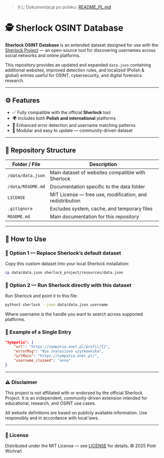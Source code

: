 > 🇵🇱 Dokumentacja po polsku: [README_PL.md](README_PL.md)

# 🕵️ Sherlock OSINT Database

**Sherlock OSINT Database** is an extended dataset designed for use with the [Sherlock Project](https://github.com/sherlock-project/sherlock) — an open-source tool for discovering usernames across social networks and online platforms.

This repository provides an updated and expanded `data.json` containing additional websites, improved detection rules, and localized (Polish & global) entries useful for OSINT, cybersecurity, and digital forensics research.

---

## ⚙️ Features

- ✅ Fully compatible with the official **Sherlock** tool  
- 🌍 Includes both **Polish and international** platforms  
- 🔎 Enhanced error detection and username matching patterns  
- 🧩 Modular and easy to update — community-driven dataset  

---

## 📁 Repository Structure

| Folder / File | Description |
|----------------|-------------|
| `/data/data.json` | Main dataset of websites compatible with Sherlock |
| `/data/README.md` | Documentation specific to the data folder |
| `LICENSE` | MIT License — free use, modification, and redistribution |
| `.gitignore` | Excludes system, cache, and temporary files |
| `README.md` | Main documentation for this repository |

---

## 🚀 How to Use

### 🔹 Option 1 — Replace Sherlock’s default dataset
Copy this custom dataset into your local Sherlock installation:
```bash
cp data/data.json sherlock_project/resources/data.json
```
### 🔹 Option 2 — Run Sherlock directly with this dataset
Run Sherlock and point it to this file:
```bash
python3 sherlock --json data/data.json username
```
Where username is the handle you want to search across supported platforms.
### 🧩 Example of a Single Entry
```json
"Sympatia": {
    "url": "https://sympatia.onet.pl/profil/{}",
    "errorMsg": "Nie znaleziono użytkownika",
    "urlMain": "https://sympatia.onet.pl/",
    "username_claimed": "anna"
}
```
***
### ⚠️ Disclaimer
This project is not affiliated with or endorsed by the official Sherlock Project.
It is an independent, community-driven extension intended for educational, research, and OSINT use cases.

All website definitions are based on publicly available information.
Use responsibly and in accordance with local laws.
***
### 🪪 License
Distributed under the MIT License — see [LICENSE](LICENSE) for details.
© 2025 Piotr Wichrań

